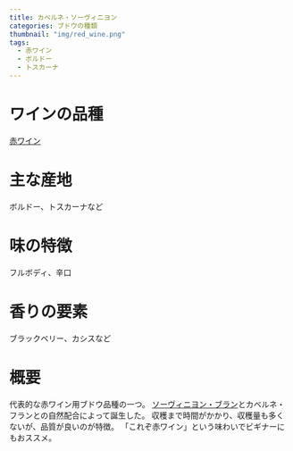 ```yaml
---
title: カベルネ・ソーヴィニヨン
categories: ブドウの種類
thumbnail: "img/red_wine.png"
tags:
  - 赤ワイン
  - ボルドー
  - トスカーナ
---
```


# ワインの品種

[赤ワイン](/posts/kinds_of_wines/red)

# 主な産地

ボルドー、トスカーナなど

# 味の特徴

フルボディ、辛口


# 香りの要素

ブラックベリー、カシスなど

# 概要

代表的な赤ワイン用ブドウ品種の一つ。
[ソーヴィニヨン・ブラン](/posts/kinds_of_grapes/sauvignon-blanc)とカベルネ・フランとの自然配合によって誕生した。
収穫まで時間がかかり、収穫量も多くないが、品質が良いのが特徴。
「これぞ赤ワイン」という味わいでビギナーにもおススメ。